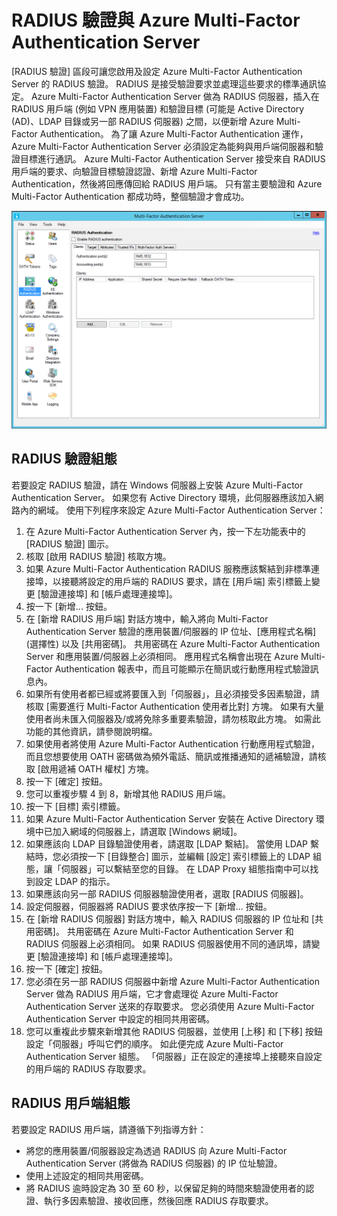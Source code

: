 <properties 
    pageTitle="RADIUS 驗證與 Azure Multi-Factor Authentication Server" 
    description="此 Azure Multi-Factor Authentication 頁面協助您部署 RADIUS 驗證與 Azure Multi-Factor Authentication Server。" 
    services="multi-factor-authentication" 
    documentationCenter="" 
    authors="billmath" 
    manager="stevenpo" 
    editor="curtand"/>

<tags 
    ms.service="multi-factor-authentication" 
    ms.workload="identity" 
    ms.tgt_pltfrm="na" 
    ms.devlang="na" 
    ms.topic="article" 
    ms.date="11/19/2015" 
    ms.author="billmath"/>




# RADIUS 驗證與 Azure Multi-Factor Authentication Server

[RADIUS 驗證] 區段可讓您啟用及設定 Azure Multi-Factor Authentication Server 的 RADIUS 驗證。 RADIUS 是接受驗證要求並處理這些要求的標準通訊協定。 Azure Multi-Factor Authentication Server 做為 RADIUS 伺服器，插入在 RADIUS 用戶端 (例如 VPN 應用裝置) 和驗證目標 (可能是 Active Directory (AD)、LDAP 目錄或另一部 RADIUS 伺服器) 之間，以便新增 Azure Multi-Factor Authentication。 為了讓 Azure Multi-Factor Authentication 運作，Azure Multi-Factor Authentication Server 必須設定為能夠與用戶端伺服器和驗證目標進行通訊。 Azure Multi-Factor Authentication Server 接受來自 RADIUS 用戶端的要求、向驗證目標驗證認證、新增 Azure Multi-Factor Authentication，然後將回應傳回給 RADIUS 用戶端。 只有當主要驗證和 Azure Multi-Factor Authentication 都成功時，整個驗證才會成功。

![Radius 驗證](./media/multi-factor-authentication-get-started-server-rdg/radius.png)

## RADIUS 驗證組態

若要設定 RADIUS 驗證，請在 Windows 伺服器上安裝 Azure Multi-Factor Authentication Server。 如果您有 Active Directory 環境，此伺服器應該加入網路內的網域。 使用下列程序來設定 Azure Multi-Factor Authentication Server：

1. 在 Azure Multi-Factor Authentication Server 內，按一下左功能表中的 [RADIUS 驗證] 圖示。
2. 核取 [啟用 RADIUS 驗證] 核取方塊。
3. 如果 Azure Multi-Factor Authentication RADIUS 服務應該繫結到非標準連接埠，以接聽將設定的用戶端的 RADIUS 要求，請在 [用戶端] 索引標籤上變更 [驗證連接埠] 和 [帳戶處理連接埠]。
4. 按一下 [新增... 按鈕。
5. 在 [新增 RADIUS 用戶端] 對話方塊中，輸入將向 Multi-Factor Authentication Server 驗證的應用裝置/伺服器的 IP 位址、[應用程式名稱] (選擇性) 以及 [共用密碼]。 共用密碼在 Azure Multi-Factor Authentication Server 和應用裝置/伺服器上必須相同。 應用程式名稱會出現在 Azure Multi-Factor Authentication 報表中，而且可能顯示在簡訊或行動應用程式驗證訊息內。
6. 如果所有使用者都已經或將要匯入到「伺服器」，且必須接受多因素驗證，請核取 [需要進行 Multi-Factor Authentication 使用者比對] 方塊。 如果有大量使用者尚未匯入伺服器及/或將免除多重要素驗證，請勿核取此方塊。 如需此功能的其他資訊，請參閱說明檔。
7. 如果使用者將使用 Azure Multi-Factor Authentication 行動應用程式驗證，而且您想要使用 OATH 密碼做為頻外電話、簡訊或推播通知的遞補驗證，請核取 [啟用遞補 OATH 權杖] 方塊。
8. 按一下 [確定] 按鈕。
9. 您可以重複步驟 4 到 8，新增其他 RADIUS 用戶端。
10. 按一下 [目標] 索引標籤。
11. 如果 Azure Multi-Factor Authentication Server 安裝在 Active Directory 環境中已加入網域的伺服器上，請選取 [Windows 網域]。
12. 如果應該向 LDAP 目錄驗證使用者，請選取 [LDAP 繫結]。 當使用 LDAP 繫結時，您必須按一下 [目錄整合] 圖示，並編輯 [設定] 索引標籤上的 LDAP 組態，讓「伺服器」可以繫結至您的目錄。 在 LDAP Proxy 組態指南中可以找到設定 LDAP 的指示。
13. 如果應該向另一部 RADIUS 伺服器驗證使用者，選取 [RADIUS 伺服器]。
14. 設定伺服器，伺服器將 RADIUS 要求依序按一下 [新增... 按鈕。
15. 在 [新增 RADIUS 伺服器] 對話方塊中，輸入 RADIUS 伺服器的 IP 位址和 [共用密碼]。 共用密碼在 Azure Multi-Factor Authentication Server 和 RADIUS 伺服器上必須相同。 如果 RADIUS 伺服器使用不同的通訊埠，請變更 [驗證連接埠] 和 [帳戶處理連接埠]。
16. 按一下 [確定] 按鈕。
17. 您必須在另一部 RADIUS 伺服器中新增 Azure Multi-Factor Authentication Server 做為 RADIUS 用戶端，它才會處理從 Azure Multi-Factor Authentication Server 送來的存取要求。 您必須使用 Azure Multi-Factor Authentication Server 中設定的相同共用密碼。
18. 您可以重複此步驟來新增其他 RADIUS 伺服器，並使用 [上移] 和 [下移] 按鈕設定「伺服器」呼叫它們的順序。 如此便完成 Azure Multi-Factor Authentication Server 組態。 「伺服器」正在設定的連接埠上接聽來自設定的用戶端的 RADIUS 存取要求。


## RADIUS 用戶端組態

若要設定 RADIUS 用戶端，請遵循下列指導方針：

- 將您的應用裝置/伺服器設定為透過 RADIUS 向 Azure Multi-Factor Authentication Server (將做為 RADIUS 伺服器) 的 IP 位址驗證。
- 使用上述設定的相同共用密碼。
- 將 RADIUS 逾時設定為 30 至 60 秒，以保留足夠的時間來驗證使用者的認證、執行多因素驗證、接收回應，然後回應 RADIUS 存取要求。






